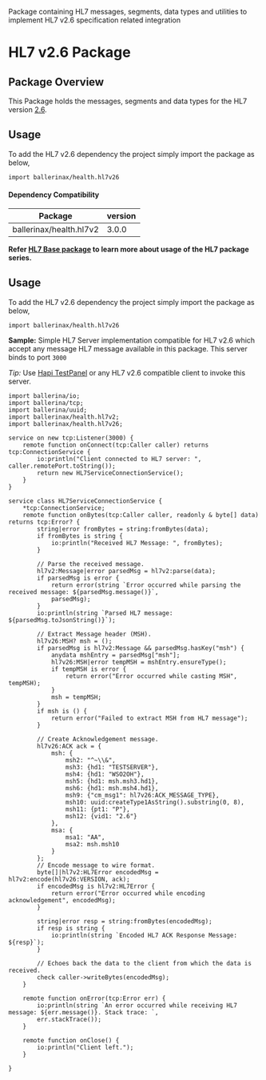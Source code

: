 Package containing HL7 messages, segments, data types and utilities to implement HL7 v2.6 specification related
integration

# HL7 v2.6 Package

## Package Overview

This Package holds the messages, segments and data types for the HL7 version [2.6](https://www.hl7.org/implement/standards/product_brief.cfm?product_id=145).

## Usage

To add the HL7 v2.6 dependency the project simply import the package as below,
```ballerina
import ballerinax/health.hl7v26
```

#### Dependency Compatibility

| Package                       | version |
|-------------------------------|---------|
| ballerinax/health.hl7v2       | 3.0.0   |

**Refer [HL7 Base package](https://central.ballerina.io/ballerinax/health.hl7v2) to learn more about usage of
the HL7 package series.**

## Usage

To add the HL7 v2.6 dependency the project simply import the package as below,
```ballerina
import ballerinax/health.hl7v26
```

**Sample:** Simple HL7 Server implementation compatible for HL7 v2.6 which accept any message HL7 message available
in this package. This server binds to port `3000`

_Tip:_ Use [Hapi TestPanel](https://hapifhir.github.io/hapi-hl7v2/hapi-testpanel/) or any HL7 v2.6 compatible
client to invoke this server.

```ballerina
import ballerina/io;
import ballerina/tcp;
import ballerina/uuid;
import ballerinax/health.hl7v2;
import ballerinax/health.hl7v26;

service on new tcp:Listener(3000) {
    remote function onConnect(tcp:Caller caller) returns tcp:ConnectionService {
        io:println("Client connected to HL7 server: ", caller.remotePort.toString());
        return new HL7ServiceConnectionService();
    }
}

service class HL7ServiceConnectionService {
    *tcp:ConnectionService;
    remote function onBytes(tcp:Caller caller, readonly & byte[] data) returns tcp:Error? {
        string|error fromBytes = string:fromBytes(data);
        if fromBytes is string {
            io:println("Received HL7 Message: ", fromBytes);
        }

        // Parse the received message.
        hl7v2:Message|error parsedMsg = hl7v2:parse(data);
        if parsedMsg is error {
            return error(string `Error occurred while parsing the received message: ${parsedMsg.message()}`,
            parsedMsg);
        }
        io:println(string `Parsed HL7 message: ${parsedMsg.toJsonString()}`);

        // Extract Message header (MSH).
        hl7v26:MSH? msh = ();
        if parsedMsg is hl7v2:Message && parsedMsg.hasKey("msh") {
            anydata mshEntry = parsedMsg["msh"];
            hl7v26:MSH|error tempMSH = mshEntry.ensureType();
            if tempMSH is error {
                return error("Error occurred while casting MSH", tempMSH);
            }
            msh = tempMSH;
        }
        if msh is () {
            return error("Failed to extract MSH from HL7 message");
        }

        // Create Acknowledgement message.
        hl7v26:ACK ack = {
            msh: {
                msh2: "^~\\&",
                msh3: {hd1: "TESTSERVER"},
                msh4: {hd1: "WSO2OH"},
                msh5: {hd1: msh.msh3.hd1},
                msh6: {hd1: msh.msh4.hd1},
                msh9: {"cm_msg1": hl7v26:ACK_MESSAGE_TYPE},
                msh10: uuid:createType1AsString().substring(0, 8),
                msh11: {pt1: "P"},
                msh12: {vid1: "2.6"}
            },
            msa: {
                msa1: "AA",
                msa2: msh.msh10
            }
        };
        // Encode message to wire format.
        byte[]|hl7v2:HL7Error encodedMsg = hl7v2:encode(hl7v26:VERSION, ack);
        if encodedMsg is hl7v2:HL7Error {
            return error("Error occurred while encoding acknowledgement", encodedMsg);
        }

        string|error resp = string:fromBytes(encodedMsg);
        if resp is string {
            io:println(string `Encoded HL7 ACK Response Message: ${resp}`);
        }

        // Echoes back the data to the client from which the data is received.
        check caller->writeBytes(encodedMsg);
    }

    remote function onError(tcp:Error err) {
        io:println(string `An error occurred while receiving HL7 message: ${err.message()}. Stack trace: `,
        err.stackTrace());
    }

    remote function onClose() {
        io:println("Client left.");
    }

}
```
